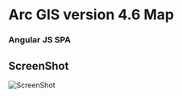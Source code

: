 # Arc GIS version 4.6 Map

### Angular JS SPA

## ScreenShot

![ScreenShot](https://thumb.ibb.co/f4xkOm/Screen_Shot_2018_02_03_at_3_14_34_PM.png)
